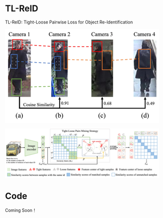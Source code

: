 # TL-RelD
TL-RelD: Tight-Loose Pairwise Loss for Object Re-ldentification

![image text](https://github.com/CharvinMei/TL-RelD/blob/main/imgs/Fig1.jpg "Fig.1. Illustration of differences in similarity scores resulting from viewpoint changes.")

![image text](https://github.com/CharvinMei/TL-RelD/blob/main/imgs/Fig2.jpg "Fig.2. Overview of TL-ReID.")

# Code
Coming Soon！
